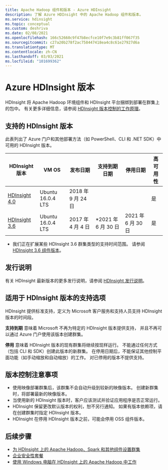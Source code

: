 ```yaml
---
title: Apache Hadoop 组件和版本 - Azure HDInsight
description: 了解 Azure HDInsight 中的 Apache Hadoop 组件和版本。
ms.service: hdinsight
ms.topic: conceptual
ms.custom: deshriva
ms.date: 02/08/2021
ms.openlocfilehash: 166c52660c9f47b8ecfce10f7e9c3b81ff067f35
ms.sourcegitcommit: c27a20b278f2ac758447418ea4c8c61e27927d6a
ms.translationtype: MT
ms.contentlocale: zh-CN
ms.lasthandoff: 03/03/2021
ms.locfileid: "101699362"
---
```

# <a name="azure-hdinsight-versions"></a>Azure HDInsight 版本

HDInsight 将 Apache Hadoop 环境组件和 HDInsight 平台捆绑到部署在群集上的包中。 有关更多详细信息，请参阅 [HDInsight 版本控制的工作原理](hdinsight-overview-versioning.md)。

## <a name="supported-hdinsight-versions"></a>支持的 HDInsight 版本

此表列出了 Azure 门户和其他部署方法（如 PowerShell、CLI 和 .NET SDK）中可用的 HDInsight 版本。

| HDInsight 版本 | VM OS | 发布日期 | 支持到期日期 | 停用日期 | 高可用性 |
| --- | --- | --- | --- | --- | --- |
| [HDInsight 4.0](hdinsight-40-component-versioning.md) |Ubuntu 16.0.4 LTS |2018 年 9 月 24 日 | | |是 |
| [HDInsight 3.6](hdinsight-36-component-versioning.md) |Ubuntu 16.0.4 LTS |2017 年 4 月 4 日      | *2021 年 6 月 30 日 |2021 年 6 月 30 日 |是 |

* 我们正在扩展某些 HDInsight 3.6 群集类型的支持时间范围。 请参阅 [HDInsight 3.6 组件版本](hdinsight-36-component-versioning.md)。

## <a name="release-notes"></a>发行说明

有关 HDInsight 最新版本的更多发行说明，请参阅 [HDInsight 发行说明](hdinsight-release-notes.md)。

## <a name="support-options-for-hdinsight-versions"></a>适用于 HDInsight 版本的支持选项

HDInsight 提供标准支持，定义为 Microsoft 客户服务和支持人员支持 HDInsight 版本的时间段。

**支持到期** 意味着 Microsoft 不再为特定的 HDInsight 版本提供支持， 并且不再可以通过 Azure 门户使用该版本创建群集。

**停用** 意味着 HDInsight 版本的现有群集将继续按现样运行。 不能通过任何方式（包括 CLI 和 SDK）创建此版本的新群集。 在停用日期后，不能保证其他控制平面功能（如手动缩放和自动缩放）的工作。 对已停用的版本不提供支持。

## <a name="versioning-considerations"></a>版本控制注意事项
- 使用映像部署群集后，该群集不会自动升级到较新的映像版本。 创建新群集时，将部署最新的映像版本。
- 当使用新的 HDInsight 版本时，客户应该测试并验证应用程序是否正常运行。
- HDInsight 保留更改默认版本的权利，恕不另行通知。 如果有版本依赖项，请在创建群集时指定 HDInsight 版本。
- HDInsight 在停用 HDInsight 版本之前，可能会停用 OSS 组件版本。

## <a name="next-steps"></a>后续步骤

- [为 HDInsight 上的 Apache Hadoop、Spark 和其他组件设置群集](hdinsight-hadoop-provision-linux-clusters.md)
- [企业安全性套餐](./enterprise-security-package.md)
- [使用 Windows 电脑在 HDInsight 上的 Apache Hadoop 中工作](hdinsight-hadoop-windows-tools.md)